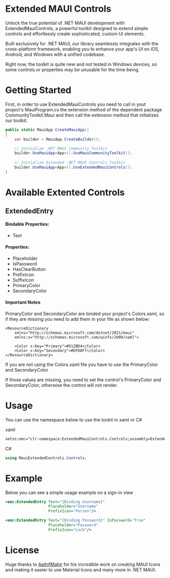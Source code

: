 
# Extended MAUI Controls

Unlock the true potential of .NET MAUI development with ExtendedMauiControls, a powerful toolkit designed to extend simple controls and effortlessly create sophisticated, custom UI elements.

Built exclusively for .NET MAUI, our library seamlessly integrates with the cross-platform framework, enabling you to enhance your app's UI on iOS, Android, and Windows with a unified codebase.

Right now, the toolkit is quite new and not tested in Windows devices, so some controls or properties may be unusable for the time being.

# Getting Started

First, in order to use ExtendedMauiControls you need to call in yout project's MauiProgram.cs the extension method of the dependent package CommunityToolkit.Maui and then call the extension method that initializes our toolkit.

```c#
public static MauiApp CreateMauiApp()
{
    var builder = MauiApp.CreateBuilder();

    // Initialize .NET MAUI Community Toolkit
    builder.UseMauiApp<App>().UseMauiCommunityToolkit();
    
    // Initialize Extended .NET MAUI Controls Toolkit
    builder.UseMauiApp<App>().UseExtendedMauiControls();
}
```
    
# Available Extented Controls
## ExtendedEntry

#### Bindable Properties:
   - Text

#### Properties:
   - Placeholder
   - IsPassword
   - HasClearButton
   - PrefixIcon
   - SuffixIcon
   - PrimaryColor
   - SecondaryColor

#### Important Notes
 PrimaryColor and SecondaryColor are binded your project's Colors.xaml, so if they are missing you need to add them in your file as shown below:
```
<ResourceDictionary 
    xmlns="http://schemas.microsoft.com/dotnet/2021/maui"
    xmlns:x="http://schemas.microsoft.com/winfx/2009/xaml">

    <Color x:Key="Primary">#512BD4</Color>
    <Color x:Key="Secondary">#DFD8F7</Color>
</ResourceDictionary>
```
If you are not using the Colors.xaml file you have to use the PrimaryColor and SecondaryColor

If those values are missing, you need to set the control's PrimaryColor and SecondaryColor, otherwise the control will not render.
   

# Usage

You can use the namespace below to use the tookit in xaml or C#

xaml
```xml
xmlns:emc="clr-namespace:ExtendedMauiControls.Controls;assembly=ExtendedMauiControls"
```

C#
```c#
using MauiExtendedControls.Controls;
```


# Example

Below you can see a simple usage example on a sign-in view

```xml
<emc:ExtendedEntry Text="{Binding Username}"
                   Placeholder="Username"
                   PrefixIcon="Person"/>

<emc:ExtendedEntry Text="{Binding Password}" IsPassword="True"
                   Placeholder="Password"
                   PrefixIcon="Lock"/>
```
# License

Huge thanks to
[AathifMahir](https://github.com/AathifMahir) for his incredible work on creating MAUI Icons and making it easier to use Material Icons and many more in .NET MAUI.
